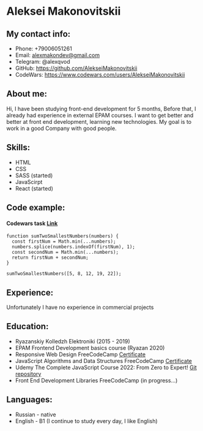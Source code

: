 # Aleksei Makonovitskii
## My contact info:
* Phone: +79006051261
* Email: alexmakondev@gmail.com
* Telegram: @alexqvod
* GitHub: https://github.com/AlekseiMakonovitskii
* CodeWars: https://www.codewars.com/users/AlekseiMakonovitskii

## About me:
Hi, I have been studying front-end development for 5 months,
Before that, I already had experience in external EPAM courses.
I want to get better and better at front end development, learning new technologies. 
My goal is to work in a good Company with good people.

## Skills:
* HTML
* CSS
* SASS (started)
* JavaScirpt 
* React (started)

## Code example:
#### Codewars task [Link](https://www.codewars.com/kata/558fc85d8fd1938afb000014)

```
function sumTwoSmallestNumbers(numbers) {
  const firstNum = Math.min(...numbers);
  numbers.splice(numbers.indexOf(firstNum), 1);
  const secondNum = Math.min(...numbers);
  return firstNum + secondNum;
}

sumTwoSmallestNumbers([5, 8, 12, 19, 22]);
```
## Experience:
Unfortunately I have no experience in commercial projects

## Education:
* Ryazanskiy Kolledzh Elektroniki (2015 - 2019)
* EPAM Frontend Development basics course (Ryazan 2020)
* Responsive Web Design FreeCodeCamp [Certificate](https://www.freecodecamp.org/certification/AlekseiMakonovitskii/responsive-web-design)
* JavaScript Algorithms and Data Structures FreeCodeCamp [Certificate](https://www.freecodecamp.org/certification/AlekseiMakonovitskii/javascript-algorithms-and-data-structures)
* Udemy The Complete JavaScript Course 2022: From Zero to Expert! [Git repository](https://github.com/AlekseiMakonovitskii/Complete-javascript-course-master)
* Front End Development Libraries FreeCodeCamp (in progress...)

## Languages:
* Russian - native
* English - B1 (I continue to study every day, I like English)
